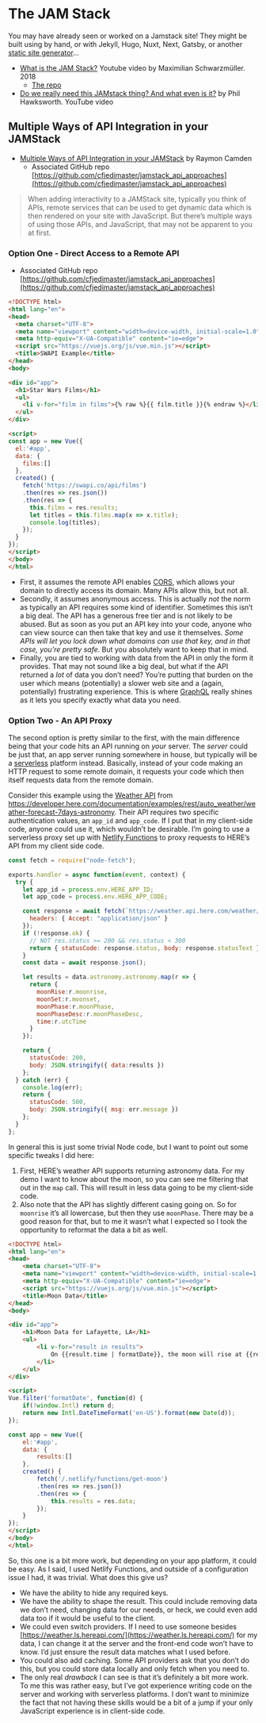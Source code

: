 ---
---
# The JAM Stack

You may have already seen or worked on a Jamstack site! They might be built using by hand, or with Jekyll, Hugo, Nuxt, Next, Gatsby, or another <a href="https://www.staticgen.com">static site generator</a>...

* [What is the JAM Stack?](https://youtu.be/Y8PXMbr0Kqo) Youtube video by Maximilian Schwarzmüller. 2018
  * [The repo](https://github.com/academind/yt-jamstack-intro)
* [Do we really need this JAMstack thing? And what even is it?](https://youtu.be/YljH-aqKUFk) by Phil Hawksworth. YouTube video

## Multiple Ways of API Integration in your JAMStack

* [Multiple Ways of API Integration in your JAMStack](https://www.raymondcamden.com/2019/07/25/multiple-ways-of-api-integration-in-your-jamstack) by Raymon Camden
  * Associated GitHub repo [https://github.com/cfjedimaster/jamstack_api_approaches](https://github.com/cfjedimaster/jamstack_api_approaches)

> When adding interactivity to a JAMStack site, typically you think of APIs, remote services that can be used to get dynamic data which is then rendered on your site with JavaScript.
But there’s multiple ways of using those APIs, and JavaScript, that may not be apparent to you at first. 

### Option One - Direct Access to a Remote API

* Associated GitHub repo [https://github.com/cfjedimaster/jamstack_api_approaches](https://github.com/cfjedimaster/jamstack_api_approaches)

```html
<!DOCTYPE html>
<html lang="en">
<head>
  <meta charset="UTF-8">
  <meta name="viewport" content="width=device-width, initial-scale=1.0">
  <meta http-equiv="X-UA-Compatible" content="ie=edge">
  <script src="https://vuejs.org/js/vue.min.js"></script>
  <title>SWAPI Example</title>
</head>
<body>

<div id="app">
  <h1>Star Wars Films</h1>
  <ul>
    <li v-for="film in films">{% raw %}{{ film.title }}{% endraw %}</li>
  </ul>
</div>

<script>
const app = new Vue({
  el:'#app',
  data: {
    films:[]
  },
  created() {
    fetch('https://swapi.co/api/films')
    .then(res => res.json())
    .then(res => {
      this.films = res.results;
      let titles = this.films.map(x => x.title);
      console.log(titles);
    });
  }
});
</script>
</body>
</html>
```

* First, it assumes the remote API enables [CORS](cors), which allows your domain to directly access its domain. Many APIs allow this, but not all.
* Secondly, it assumes anonymous access. This is actually _not_ the norm as typically an API requires some kind of identifier. Sometimes this isn’t a big deal. The API has a generous free tier and is not likely to be abused. But as soon as you put an API key into your code, anyone who can view source can then take that key and use it themselves. *Some APIs will let you lock down what domains can use that key, and in that case, you’re pretty safe*. But you absolutely want to keep that in mind.
*   Finally, you are tied to working with data from the API in only the form it provides. That may not sound like a big deal, but what if the API returned a _lot_ of data you don’t need? You’re putting that burden on the user which means (potentially) a slower web site and a (again, potentially) frustrating experience. This is where [GraphQL](graphql) really shines as it lets you specify exactly what data you need.

### Option Two - An API Proxy

The second option is pretty similar to the first, with the main difference being that your code hits an API running on _your_ server. The *server* could be just that, an app server running somewhere in house, but typically will be a [serverless](serverless) platform instead. Basically, instead of your code making an HTTP request to some remote domain, it requests your code which then itself requests data from the remote domain.

Consider this example using the [Weather API](https://developer.here.com/documentation/weather/topics/overview.html) from https://developer.here.com/documentation/examples/rest/auto_weather/weather-forecast-7days-astronomy. Their API requires two specific authentication values, an `app_id` and `app_code`. If I put that in my client-side code, anyone could use it, which wouldn’t be desirable. I’m going to use a serverless proxy set up with [Netlify Functions](https://www.netlify.com/docs/functions/) to proxy requests to HERE’s API from my client side code.

```js
const fetch = require("node-fetch");

exports.handler = async function(event, context) {
  try {
    let app_id = process.env.HERE_APP_ID;
    let app_code = process.env.HERE_APP_CODE;

    const response = await fetch(`https://weather.api.here.com/weather/1.0/report.json?app_id=${app_id}&app_code=${app_code}&product=forecast_astronomy&name=Lafayette,LA`, {
      headers: { Accept: "application/json" }
    });
    if (!response.ok) {
      // NOT res.status >= 200 && res.status < 300
      return { statusCode: response.status, body: response.statusText };
    }
    const data = await response.json();

    let results = data.astronomy.astronomy.map(r => {
      return {
        moonRise:r.moonrise,
        moonSet:r.moonset,
        moonPhase:r.moonPhase,
        moonPhaseDesc:r.moonPhaseDesc,
        time:r.utcTime
      }
    });

    return {
      statusCode: 200,
      body: JSON.stringify({ data:results })
    };
  } catch (err) {
    console.log(err); 
    return {
      statusCode: 500,
      body: JSON.stringify({ msg: err.message }) 
    };
  }
};
```

In general this is just some trivial Node code, but I want to point out some specific tweaks I did here:

1. First, HERE’s weather API supports returning astronomy data. For my demo I want to know about the moon, so you can see me filtering that out in the `map` call. This will result in less data going to be my client-side code. 
2. Also note that the API has slightly different casing going on. So for `moonrise` it’s all lowercase, but then they use `moonPhase`. There may be a good reason for that, but to me it wasn’t what I expected so I took the opportunity to reformat the data a bit as well.

```html
<!DOCTYPE html>
<html lang="en">
<head>
	<meta charset="UTF-8">
	<meta name="viewport" content="width=device-width, initial-scale=1.0">
	<meta http-equiv="X-UA-Compatible" content="ie=edge">
	<script src="https://vuejs.org/js/vue.min.js"></script>
	<title>Moon Data</title>
</head>
<body>

<div id="app">
	<h1>Moon Data for Lafayette, LA</h1>
	<ul>
		<li v-for="result in results">
			On {{result.time | formatDate}}, the moon will rise at {{result.moonRise}} and set at {{result.moonSet}}. It is in {{result.moonPhaseDesc}}. 
		</li>
	</ul>
</div>

<script>
Vue.filter('formatDate', function(d) {
	if(!window.Intl) return d;
	return new Intl.DateTimeFormat('en-US').format(new Date(d));
}); 

const app = new Vue({
	el:'#app',
	data: {
		results:[]
	},
	created() {
		fetch('/.netlify/functions/get-moon')
		.then(res => res.json())
		.then(res => {
			this.results = res.data;
		});
	}
});
</script>
</body>
</html>
```

So, this one is a bit more work, but depending on your app platform, it could be easy. As I said, I used Netlify Functions, and outside of a configuration issue I had, it was trivial. What does this give us?

*   We have the ability to hide any required keys.
*   We have the ability to shape the result. This could include removing data we don’t need, changing data for our needs, or heck, we could even add data too if it would be useful to the client.
*   We could even switch providers. If I need to use someone besides [https://weather.ls.hereapi.com/](https://weather.ls.hereapi.com/) for my data, I can change it at the server and the front-end code won’t have to know. I’d just ensure the result data matches what I used before.
*   You could also add caching. Some API providers ask that you don’t do this, but you could store data locally and only fetch when you need to.
*   The only real *drawback* I can see is that it’s definitely a bit more work. To me this was rather easy, but I’ve got experience writing code on the server and working with serverless platforms. I don’t want to minimize the fact that not having these skills would be a bit of a jump if your only JavaScript experience is in client-side code.